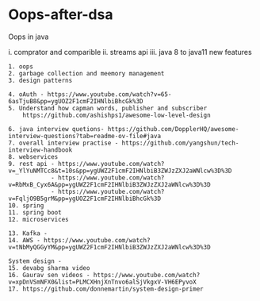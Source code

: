 # Oops-after-dsa
Oops in java

i. comprator and comparible
ii.	streams api
iii.	java 8 to java11  new features
	
	
	1. oops
	2. garbage collection and meemory management
	3. design patterns 

	4. oAuth - https://www.youtube.com/watch?v=65-6asTjuB8&pp=ygUOZ2F1cmF2IHNlbiBhcGk%3D	
	5. Understand how capman words, publisher and subscriber
		https://github.com/ashishps1/awesome-low-level-design
	
	6. java interview quetions- https://github.com/DopplerHQ/awesome-interview-questions?tab=readme-ov-file#java
	7. overall interview practise - https://github.com/yangshun/tech-interview-handbook
	8. webservices
	9. rest api - https://www.youtube.com/watch?v=_YlYuNMTCc8&t=10s&pp=ygUWZ2F1cmF2IHNlbiB3ZWJzZXJ2aWNlcw%3D%3D
				- https://www.youtube.com/watch?v=RbMxB_Cyx6A&pp=ygUWZ2F1cmF2IHNlbiB3ZWJzZXJ2aWNlcw%3D%3D
				- https://www.youtube.com/watch?v=FqljO9B5grM&pp=ygUOZ2F1cmF2IHNlbiBhcGk%3D
	10. spring 
	11. spring boot
	12. microservices
	
	13. Kafka - 
	14. AWS - https://www.youtube.com/watch?v=tNbMyQGGyYM&pp=ygUWZ2F1cmF2IHNlbiB3ZWJzZXJ2aWNlcw%3D%3D
	
	System design - 
	15. devabg sharma video
	16. Gaurav sen videos - https://www.youtube.com/watch?v=xpDnVSmNFX0&list=PLMCXHnjXnTnvo6alSjVkgxV-VH6EPyvoX
	17. https://github.com/donnemartin/system-design-primer
